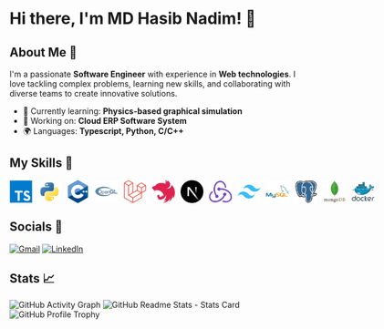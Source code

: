 # Hi there, I'm MD Hasib Nadim! 👋

## About Me 🚀

I'm a passionate **Software Engineer** with experience in **Web technologies**. I love tackling complex problems, learning new skills, and collaborating with diverse teams to create innovative solutions.

- 🌱 Currently learning: **Physics-based graphical simulation**
- 🔭 Working on: **Cloud ERP Software System**
- 🌍 Languages: **Typescript, Python, C/C++**
<!-- - ⚡ Fun fact: **[a fun fact about yourself]** -->

## My Skills 🧠
 <div style="display: flex; gap: 10px;">
<img src="https://raw.githubusercontent.com/devicons/devicon/master/icons/typescript/typescript-original.svg" alt="typescript" width="40" height="40" />
<img src="https://raw.githubusercontent.com/devicons/devicon/master/icons/python/python-original.svg" alt="python" width="40" height="40" /> 
<img src="https://raw.githubusercontent.com/devicons/devicon/master/icons/cplusplus/cplusplus-original.svg" alt="cplusplus" width="40" height="40" />
<img src="https://raw.githubusercontent.com/devicons/devicon/master/icons/opengl/opengl-original.svg" alt="opengl" width="40" height="40" />
<img src="https://raw.githubusercontent.com/devicons/devicon/master/icons/laravel/laravel-original.svg" alt="laravel" width="40" height="40" />
<img src="https://raw.githubusercontent.com/devicons/devicon/master/icons/nestjs/nestjs-original.svg" alt="nestjs" width="40" height="40" /> 
<img src="https://raw.githubusercontent.com/devicons/devicon/master/icons/nextjs/nextjs-original.svg" alt="nextjs" width="40" height="40" />
<img src="https://raw.githubusercontent.com/devicons/devicon/master/icons/redux/redux-original.svg" alt="redux" width="40" height="40" />
<img src="https://raw.githubusercontent.com/devicons/devicon/master/icons/tailwindcss/tailwindcss-original.svg" alt="tailwindcss" width="40" height="40" /> 
<img src="https://raw.githubusercontent.com/devicons/devicon/master/icons/mysql/mysql-original-wordmark.svg" alt="mysql" width="40" height="40" /> 
<img src="https://raw.githubusercontent.com/devicons/devicon/master/icons/postgresql/postgresql-original.svg" alt="postgresql" width="40" height="40" />
<img src="https://raw.githubusercontent.com/devicons/devicon/master/icons/mongodb/mongodb-original-wordmark.svg" alt="mongodb" width="40" height="40" />
<img src="https://raw.githubusercontent.com/devicons/devicon/master/icons/docker/docker-original-wordmark.svg" alt="docker" width="40" height="40" />
</div>

## Socials 📱
[![Gmail](https://img.shields.io/badge/Gmail-D14836?logo=gmail&logoColor=white)](mailto:hasibnadim0@gmail.com)
[![LinkedIn](https://img.shields.io/badge/linkedin-%230077B5.svg?logo=linkedin&logoColor=white)](https://www.linkedin.com/in/hasibnadim)

## Stats 📈
![GitHub Activity Graph](https://github-readme-activity-graph.vercel.app/graph?username=hasibnadim&bg_color=262470&color=d8d4ff&line=00ff73&point=ffffff&area=false&hide_title=false)
![GitHub Readme Stats - Stats Card](https://github-readme-stats.vercel.app/api?username=hasibnadim&hide_title=true&hide_rank=false&show_icons=true&include_all_commits=true&rank_icon=percentile&theme=transparent)
![GitHub Profile Trophy](https://github-profile-trophy.vercel.app/?username=hasibnadim&rank=SSS%2CSS%2CS%2CAAA%2CAA%2CA%2CSECRET%2CB&theme=dark_dimmed)

